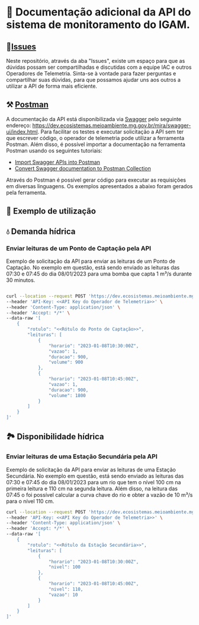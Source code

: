 # 📖 Documentação adicional da API do sistema de monitoramento do IGAM.

## 🚩[Issues](https://github.com/Instituto-de-Atencao-as-Cidades-IAC/MIRA_API/issues)


Neste repositório, através da aba "Issues", existe um espaço para que as dúvidas possam ser compartilhadas e discutidas com a equipe IAC e outros Operadores de Telemetria. Sinta-se à vontade para fazer perguntas e compartilhar suas dúvidas, para que possamos ajudar uns aos outros a utilizar a API de forma mais eficiente.


## ⚒️ [Postman](https://www.postman.com/)

A documentação da API está disponibilizada via [Swagger](https://swagger.io/) pelo seguinte endereço: <https://dev.ecosistemas.meioambiente.mg.gov.br/mira/swagger-ui/index.html>. Para facilitar os testes e executar solicitação a API sem ter que escrever código, o operador de telemetria pode utilizar a ferramenta Postman. Além disso, é possível importar a documentação na ferramenta Postman usando os seguintes tutoriais: 
 - [Import Swagger APIs into Postman](https://www.baeldung.com/swagger-apis-in-postman)
 - [Convert Swagger documentation to Postman Collection](https://medium.com/c-sharp-progarmming/convert-swagger-documentation-to-postman-collection-d67fc95c7b14)

 Através do Postman é possível gerar código para executar as requisições em diversas linguagens. Os exemplos apresentados a abaixo foram gerados pela ferramenta.

## 📓 Exemplo de utilização

## 💧 Demanda hídrica 
### Enviar leituras de um Ponto de Captação pela API

Exemplo de solicitação da API para enviar as leituras de um Ponto de Captação. No exemplo em questão, está sendo enviado as leituras das 07:30 e 07:45 do dia 08/01/2023 para uma bomba que capta 1 m³/s durante 30 minutos.


```bash

curl --location --request POST 'https://dev.ecosistemas.meioambiente.mg.gov.br/mira/api/v1/telemetria/demanda-hidrica' \
--header 'API-Key: <<API Key do Operador de Telemetria>>' \
--header 'Content-Type: application/json' \
--header 'Accept: */*' \
--data-raw '[
    {
        "rotulo": "<<Rótulo do Ponto de Captação>>",
        "leituras": [
            {
                "horario": "2023-01-08T10:30:00Z",
                "vazao": 1,
                "duracao": 900,
                "volume": 900
            },
            {
                "horario": "2023-01-08T10:45:00Z",
                "vazao": 1,
                "duracao": 900,
                "volume": 1800
            }
        ]
    }
]'


```


## 🏞️ Disponibilidade hídrica  
### Enviar leituras de uma Estação Secundária pela API


Exemplo de solicitação da API para enviar as leituras de uma Estação Secundária. No exemplo em questão, está sendo enviado as leituras das 07:30 e 07:45 do dia 08/01/2023 para um rio que tem o nível 100 cm na primeira leitura e 110 cm na segunda leitura. Além disso, na leitura das 07:45 o foi possível calcular a curva chave do rio e obter a vazão de 10 m³/s para o nível 110 cm.


```bash
curl --location --request POST 'https://dev.ecosistemas.meioambiente.mg.gov.br/mira/api/v1/telemetria/disponibilidade-hidrica' \
--header 'API-Key: <<API Key do Operador de Telemetria>>' \
--header 'Content-Type: application/json' \
--header 'Accept: */*' \
--data-raw '[
    {
        "rotulo": "<<Rótulo da Estação Secundária>>",
        "leituras": [
            {
                "horario": "2023-01-08T10:30:00Z",
                "nivel": 100
            },
            {
                "horario": "2023-01-08T10:45:00Z",
                "nivel": 110,
                "vazao": 10
            }
        ]
    }
]'

```
